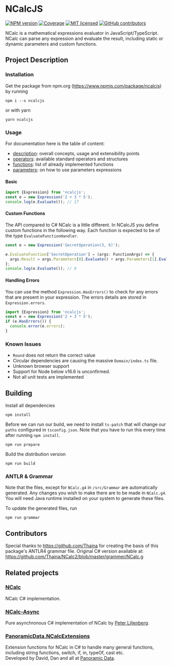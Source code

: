 # NCalcJS

[![NPM version](https://img.shields.io/npm/v/ncalcjs)](https://www.npmjs.com/package/ncalcjs)
[![Coverage](https://sonarcloud.io/api/project_badges/measure?project=ThomasHambach_NcalcJS&metric=coverage)](https://sonarcloud.io/summary/new_code?id=ThomasHambach_NcalcJS)
[![MIT licensed](https://img.shields.io/badge/license-MIT-blue.svg)](LICENSE)
[![GitHub contributors](https://img.shields.io/github/contributors/thomashambach/NCalcJS.svg)](https://github.com/thomashambach/NCalcJS/graphs/contributors)

NCalc is a mathematical expressions evaluator in JavaScript/TypeScript. NCalc can parse any
expression and evaluate the result, including static or dynamic parameters and custom functions.

## Project Description

### Installation

Get the package from npm.org (https://www.npmjs.com/package/ncalcjs) by running

    npm i --s ncalcjs

or with yarn

    yarn ncalcjs

### Usage

For documentation here is the table of content:

- [description](docs/description.md): overall concepts, usage and extensibility points
- [operators](docs/operators.md): available standard operators and structures
- [functions](docs/functions.md): list of already implemented functions
- [parameters](docs/parameters.md): on how to use parameters expressions

#### Basic

```typescript
import {Expression} from 'ncalcjs';
const e = new Expression('2 + 3 * 5');
console.log(e.Evaluate()); // 17
```

#### Custom Functions

The API compared to C# NCalc is a little different. In NCalcJS you define custom functions in the
following way. Each function is expected to be of the type `EvaluateFunctionHandler`.

```typescript
const e = new Expression('SecretOperation(3, 6)');

e.EvaluateFunction['SecretOperation'] = (args: FunctionArgs) => {
  args.Result = args.Parameters[0].Evaluate() + args.Parameters[1].Evaluate();
};
console.log(e.Evaluate()); // 9
```

#### Handling Errors

You can use the method `Expression.HasErrors()` to check for any errors that are present in your
expression. The errors details are stored in `Expression.errors`.

```typescript
import {Expression} from 'ncalcjs';
const e = new Expression('2 + 3 * 5');
if (e.HasErrors()) {
  console.error(e.errors);
}
```

### Known Issues

- `Round` does not return the correct value
- Circular dependencies are causing the massive `Domain/index.ts` file.
- Unknown browser support
- Support for Node below v16.6 is unconfirmed.
- Not all unit tests are implemented

## Building

Install all dependencies

    npm install

Before we can run our build, we need to install `ts-patch` that will change our `paths` configured
in `tsconfig.json`. Note that you have to run this every time after running `npm install`.

    npm run prepare

Build the distribution version

    npm run build

### ANTLR & Grammar

Note that the files, except for `NCalc.g4` in `/src/Grammar` are automatically generated. Any
changes you wish to make there are to be made in `NCalc.g4`. You will need Java runtime installed on
your system to generate these files.

To update the generated files, run

    npm run grammar

## Contributors

Special thanks to https://github.com/Thaina for creating the basis of this package's ANTLR4 grammar
file. Original C# version available at: https://github.com/Thaina/NCalc2/blob/master/grammer/NCalc.g

## Related projects

### [NCalc](https://github.com/ncalc/ncalc/)

NCalc C# implementation.

### [NCalc-Async](https://github.com/ncalc/ncalc-async/)

Pure asynchronous C# implementation of NCalc by [Peter Liljenberg](https://github.com/petli).

### [PanoramicData.NCalcExtensions](https://github.com/panoramicdata/PanoramicData.NCalcExtensions)

Extension functions for NCalc in C# to handle many general functions,  
including string functions, switch, if, in, typeOf, cast etc.  
Developed by David, Dan and all at [Panoramic Data](https://github.com/panoramicdata).
